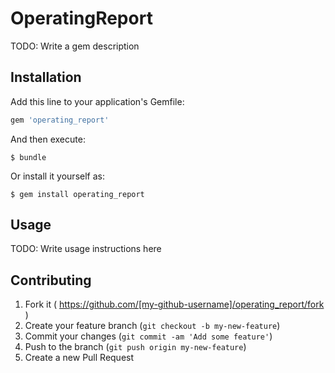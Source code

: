 # OperatingReport

TODO: Write a gem description

## Installation

Add this line to your application's Gemfile:

```ruby
gem 'operating_report'
```

And then execute:

    $ bundle

Or install it yourself as:

    $ gem install operating_report

## Usage

TODO: Write usage instructions here

## Contributing

1. Fork it ( https://github.com/[my-github-username]/operating_report/fork )
2. Create your feature branch (`git checkout -b my-new-feature`)
3. Commit your changes (`git commit -am 'Add some feature'`)
4. Push to the branch (`git push origin my-new-feature`)
5. Create a new Pull Request
